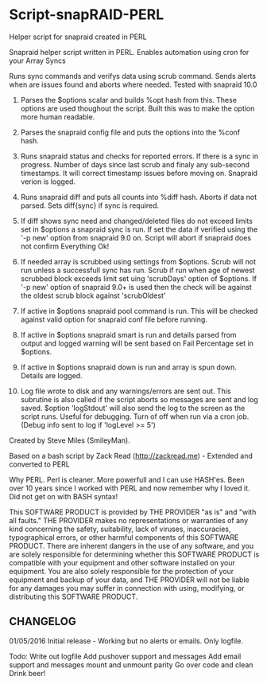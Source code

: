 # Script-snapRAID-PERL
Helper script for snapraid created in PERL


 Snapraid helper script written in PERL. Enables automation using cron for your Array Syncs

 Runs sync commands and verifys data using scrub command. Sends alerts when are issues found
 and aborts where needed. Tested with snapraid 10.0

 1.  Parses the $options scalar and builds %opt hash from this. These options are used
     thoughout the script. Built this was to make the option more human readable.

 2.  Parses the snapraid config file and puts the options into the %conf hash.

 3.  Runs snapraid status and checks for reported errors. If there is a sync in progress.
     Number of days since last scrub and finaly any sub-second timestamps. It will correct
     timestamp issues before moving on. Snapraid verion is logged.

 4.  Runs snapraid diff and puts all counts into %diff hash. Aborts if data not parsed.
     Sets diff{sync} if sync is required.

 5.  If diff shows sync need and changed/deleted files do not exceed limits set in $options
     a snapraid sync is run. If set the data if verified using the '-p new' option from
     snapraid 9.0 on. Script will abort if snapraid does not confirm Everything Ok!

 6.  If needed array is scrubbed using settings from $options. Scrub will not run unless a
     successfull sync has run. Scrub if run when age of newest scrubbed block exceeds limit
     set uing 'scrubDays' option of $options. If '-p new' option of snapraid 9.0+ is used then
     the check will be against the oldest scrub block against 'scrubOldest'

 7.  If active in $options snapraid pool command is run. This will be checked against valid
     option for snapraid conf file before running.

 8.  If active in $options snapraid smart is run and details parsed from output and logged
     warning will be sent based on Fail Percentage set in $options.

 9.  If active in $options snapraid down is run and array is spun down. Details are logged.

 10. Log file wrote to disk and any warnings/errors are sent out. This subrutine is also 
     called if the script aborts so messages are sent and log saved. $option 'logStdout'
     will also send the log to the screen as the script runs. Useful for debugging. Turn of
     off when run via a cron job. (Debug info sent to log if 'logLevel >= 5')



 Created by Steve Miles (SmileyMan).

 Based on a bash script by Zack Read (http://zackread.me) - Extended and converted to PERL

 Why PERL. Perl is cleaner. More powerfull and I can use HASH'es. Been over 10 years since
 I worked with PERL and now remember why I loved it. Did not get on with BASH syntax!

 This SOFTWARE PRODUCT is provided by THE PROVIDER "as is" and "with all faults." 
 THE PROVIDER makes no representations or warranties of any kind concerning the safety, 
 suitability, lack of viruses, inaccuracies, typographical errors, or other harmful 
 components of this SOFTWARE PRODUCT. There are inherent dangers in the use of any software,
 and you are solely responsible for determining whether this SOFTWARE PRODUCT is compatible
 with your equipment and other software installed on your equipment. You are also solely
 responsible for the protection of your equipment and backup of your data, and THE PROVIDER
 will not be liable for any damages you may suffer in connection with using, modifying, or 
 distributing this SOFTWARE PRODUCT. 

 CHANGELOG
 ---------
 01/05/2016 Initial release - Working but no alerts or emails. Only logfile.



 Todo:      Write out logfile
            Add pushover support and messages
            Add email support and messages
            mount and unmount parity
            Go over code and clean
            Drink beer!

